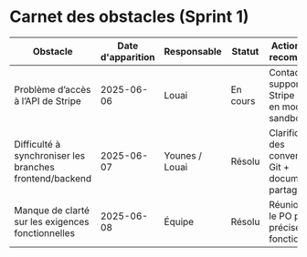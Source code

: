 # Carnet des obstacles (Sprint 1)

| Obstacle                                                | Date d'apparition | Responsable      | Statut       | Action prise / recommandée                                 |
|---------------------------------------------------------|-------------------|------------------|--------------|-------------------------------------------------------------|
| Problème d’accès à l’API de Stripe                      | 2025-06-06        | Louai            | En cours     | Contacter le support de Stripe et tester en mode sandbox    |
| Difficulté à synchroniser les branches frontend/backend | 2025-06-07        | Younes / Louai   | Résolu       | Clarification des conventions Git + documentation partagée  |
| Manque de clarté sur les exigences fonctionnelles       | 2025-06-08        | Équipe           | Résolu       | Réunion avec le PO pour préciser les fonctionnalités         |
